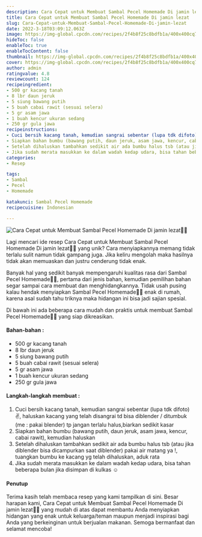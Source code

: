 ```yaml
---
description: Cara Cepat untuk Membuat Sambal Pecel Homemade Di jamin lezat"
title: Cara Cepat untuk Membuat Sambal Pecel Homemade Di jamin lezat
slug: Cara-Cepat-untuk-Membuat-Sambal-Pecel-Homemade-Di-jamin-lezat
date: 2022-3-18T03:09:12.063Z
image: https://img-global.cpcdn.com/recipes/2f4b8f25c8bdfb1a/400x400cq70/photo.jpg
hideToc: false
enableToc: true
enableTocContent: false
thumbnail: https://img-global.cpcdn.com/recipes/2f4b8f25c8bdfb1a/400x400cq70/photo.jpg
cover: https://img-global.cpcdn.com/recipes/2f4b8f25c8bdfb1a/400x400cq70/photo.jpg
author: admin
ratingvalue: 4.8
reviewcount: 124
recipeingredient:
- 500 gr kacang tanah
- 8 lbr daun jeruk
- 5 siung bawang putih
- 5 buah cabai rawit (sesuai selera)
- 5 gr asam jawa
- 1 buah kencur ukuran sedang
- 250 gr gula jawa
recipeinstructions:
- Cuci bersih kacang tanah, kemudian sangrai sebentar (lupa tdk difoto) ✌, haluskan kacang yang telah disangrai td bisa diblender / ditumbuk (me : pakai blender) tp jangan terlalu halus,biarkan sedikit kasar
- Siapkan bahan bumbu (bawang putih, daun jeruk, asam jawa, kencur, cabai rawit), kemudian haluskan
- Setelah dihaluskan tambahkan sedikit air ada bumbu halus tsb (atau jika diblender bisa dicampurkan saat diblender) pakai air matang ya !, tuangkan bumbu ke kacang yg telah dihaluskan, aduk rata
- Jika sudah merata masukkan ke dalam wadah kedap udara, bisa tahan beberapa bulan jika disimpan di kulkas ☺️
categories:
- Resep

tags:
- Sambal
- Pecel
- Homemade

katakunci: Sambal Pecel Homemade
recipecuisine: Indonesian

---
```


![Cara Cepat untuk Membuat Sambal Pecel Homemade Di jamin lezat👩‍🍳](https://img-global.cpcdn.com/recipes/2f4b8f25c8bdfb1a/400x400cq70/photo.jpg)

Lagi mencari ide resep Cara Cepat untuk Membuat Sambal Pecel Homemade Di jamin lezat👩‍🍳 yang unik? Cara menyiapkannya memang tidak terlalu sulit namun tidak gampang juga. Jika keliru mengolah maka hasilnya tidak akan memuaskan dan justru cenderung tidak enak.

Banyak hal yang sedikit banyak mempengaruhi kualitas rasa dari Sambal Pecel Homemade👩‍🍳, pertama dari jenis bahan, kemudian pemilihan bahan segar sampai cara membuat dan menghidangkannya. Tidak usah pusing kalau hendak menyiapkan Sambal Pecel Homemade👩‍🍳 enak di rumah, karena asal sudah tahu triknya maka hidangan ini bisa jadi sajian spesial.

Di bawah ini ada beberapa cara mudah dan praktis untuk membuat Sambal Pecel Homemade👩‍🍳 yang siap dikreasikan.

<!--inarticleads1-->

#### Bahan-bahan :

- 500 gr kacang tanah
- 8 lbr daun jeruk
- 5 siung bawang putih
- 5 buah cabai rawit (sesuai selera)
- 5 gr asam jawa
- 1 buah kencur ukuran sedang
- 250 gr gula jawa

<!--inarticleads2-->

#### Langkah-langkah membuat :

1. Cuci bersih kacang tanah, kemudian sangrai sebentar (lupa tdk difoto) ✌, haluskan kacang yang telah disangrai td bisa diblender / ditumbuk (me : pakai blender) tp jangan terlalu halus,biarkan sedikit kasar
1. Siapkan bahan bumbu (bawang putih, daun jeruk, asam jawa, kencur, cabai rawit), kemudian haluskan
1. Setelah dihaluskan tambahkan sedikit air ada bumbu halus tsb (atau jika diblender bisa dicampurkan saat diblender) pakai air matang ya !, tuangkan bumbu ke kacang yg telah dihaluskan, aduk rata
1. Jika sudah merata masukkan ke dalam wadah kedap udara, bisa tahan beberapa bulan jika disimpan di kulkas ☺️

#### Penutup

Terima kasih telah membaca resep yang kami tampilkan di sini. Besar harapan kami, Cara Cepat untuk Membuat Sambal Pecel Homemade Di jamin lezat👩‍🍳 yang mudah di atas dapat membantu Anda menyiapkan hidangan yang enak untuk keluarga/teman maupun menjadi inspirasi bagi Anda yang berkeinginan untuk berjualan makanan. Semoga bermanfaat dan selamat mencoba!